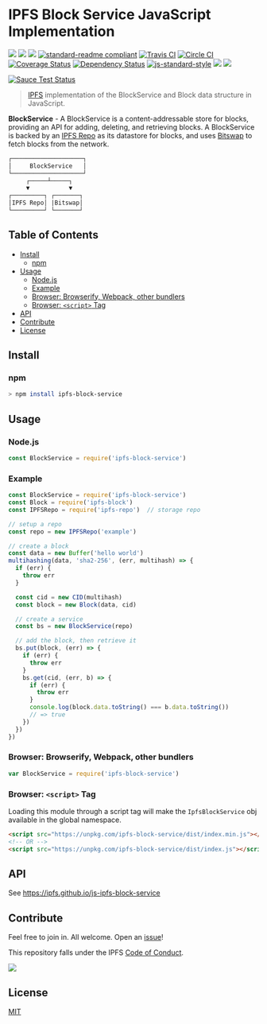 # IPFS Block Service JavaScript Implementation

[![](https://img.shields.io/badge/made%20by-Protocol%20Labs-blue.svg?style=flat-square)](http://ipn.io)
[![](https://img.shields.io/badge/project-IPFS-blue.svg?style=flat-square)](http://ipfs.io/)
[![](https://img.shields.io/badge/freenode-%23ipfs-blue.svg?style=flat-square)](http://webchat.freenode.net/?channels=%23ipfs)
[![standard-readme compliant](https://img.shields.io/badge/standard--readme-OK-green.svg?style=flat-square)](https://github.com/RichardLitt/standard-readme)
[![Travis CI](https://travis-ci.org/ipfs/js-ipfs-block-service.svg?branch=master)](https://travis-ci.org/ipfs/js-ipfs-block-service)
[![Circle CI](https://circleci.com/gh/ipfs/js-ipfs-block-service.svg?style=svg)](https://circleci.com/gh/ipfs/js-ipfs-block-service)
[![Coverage Status](https://coveralls.io/repos/github/ipfs/js-ipfs-block-service/badge.svg?branch=master)](https://coveralls.io/github/ipfs/js-ipfs-block-service?branch=master)
[![Dependency Status](https://david-dm.org/ipfs/js-ipfs-block-service.svg?style=flat-square)](https://david-dm.org/ipfs/js-ipfs-block-service)
[![js-standard-style](https://img.shields.io/badge/code%20style-standard-brightgreen.svg?style=flat-square)](https://github.com/feross/standard)
![](https://img.shields.io/badge/npm-%3E%3D3.0.0-orange.svg?style=flat-square)
![](https://img.shields.io/badge/Node.js-%3E%3D4.0.0-orange.svg?style=flat-square)

[![Sauce Test Status](https://saucelabs.com/browser-matrix/ipfs-block-service.svg)](https://saucelabs.com/u/ipfs-block-service)

> [IPFS][ipfs] implementation of the BlockService and Block data structure in
> JavaScript.

**BlockService** - A BlockService is a content-addressable store for blocks,
providing an API for adding, deleting, and retrieving blocks. A BlockService is
backed by an [IPFS Repo][repo] as its datastore for blocks, and uses [Bitswap][bitswap] to fetch blocks from the network.

```markdown
┌────────────────────┐
│     BlockService   │
└────────────────────┘
     ┌─────┴─────┐
     ▼           ▼
┌─────────┐ ┌───────┐
│IPFS Repo│ |Bitswap│
└─────────┘ └───────┘
```

## Table of Contents

- [Install](#install)
  - [npm](#npm)
- [Usage](#usage)
  - [Node.js](#nodejs)
  - [Example](#example)
  - [Browser: Browserify, Webpack, other bundlers](#browser-browserify-webpack-other-bundlers)
  - [Browser: `<script>` Tag](#browser-script-tag)
- [API](#api)
- [Contribute](#contribute)
- [License](#license)

## Install

### npm

```sh
> npm install ipfs-block-service
```

## Usage

### Node.js

```js
const BlockService = require('ipfs-block-service')
```


### Example

```js
const BlockService = require('ipfs-block-service')
const Block = require('ipfs-block')
const IPFSRepo = require('ipfs-repo')  // storage repo

// setup a repo
const repo = new IPFSRepo('example')

// create a block
const data = new Buffer('hello world')
multihashing(data, 'sha2-256', (err, multihash) => {
  if (err) {
    throw err
  }

  const cid = new CID(multihash)
  const block = new Block(data, cid)

  // create a service
  const bs = new BlockService(repo)

  // add the block, then retrieve it
  bs.put(block, (err) => {
    if (err) {
      throw err
    }
    bs.get(cid, (err, b) => {
      if (err) {
        throw err
      }
      console.log(block.data.toString() === b.data.toString())
      // => true
    })
  })
})
```

### Browser: Browserify, Webpack, other bundlers

```JavaScript
var BlockService = require('ipfs-block-service')
```

### Browser: `<script>` Tag

Loading this module through a script tag will make the `IpfsBlockService` obj available in
the global namespace.

```html
<script src="https://unpkg.com/ipfs-block-service/dist/index.min.js"></script>
<!-- OR -->
<script src="https://unpkg.com/ipfs-block-service/dist/index.js"></script>
```

## API

See https://ipfs.github.io/js-ipfs-block-service

## Contribute

Feel free to join in. All welcome. Open an [issue](https://github.com/ipfs/js-ipfs-block-service/issues)!

This repository falls under the IPFS [Code of Conduct](https://github.com/ipfs/community/blob/master/code-of-conduct.md).

[![](https://cdn.rawgit.com/jbenet/contribute-ipfs-gif/master/img/contribute.gif)](https://github.com/ipfs/community/blob/master/contributing.md)

## License

[MIT](LICENSE)

[ipfs]: https://ipfs.io
[bitswap]: https://github.com/ipfs/specs/tree/master/bitswap
[repo]: https://github.com/ipfs/specs/tree/master/repo
